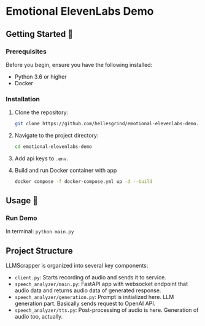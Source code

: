 # Emotional ElevenLabs Demo
## Getting Started 🌟
### Prerequisites
Before you begin, ensure you have the following installed:
- Python 3.6 or higher
- Docker

### Installation

1. Clone the repository:
   ```sh
   git clone https://github.com/hellesgrind/emotional-elevenlabs-demo.git
   ```

2. Navigate to the project directory:
   ```sh
   cd emotional-elevenlabs-demo
   ```

3. Add api keys to `.env`.

4. Build and run Docker container with app
   ```sh
   docker compose -f docker-compose.yml up -d --build 
   ```
   
## Usage 🎉

### Run Demo
In terminal: `python main.py` 


## Project Structure

LLMScrapper is organized into several key components:

- `client.py`: Starts recording of audio and sends it to service.
- `speech_analyzer/main.py`: FastAPI app with websocket endpoint that audio data and returns audio data of generated response.
- `speech_analyzer/generation.py`: Prompt is initialized here. LLM generation part. Basically sends request to OpenAI API.
- `speech_analyzer/tts.py`: Post-processing of audio is here. Generation of audio too, actually.
